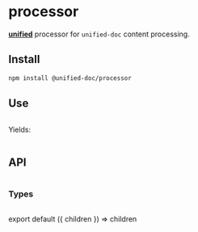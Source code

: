 # processor

[**unified**][unified] processor for `unified-doc` content processing.

## Install

```sh
npm install @unified-doc/processor
```

## Use

```js
```

Yields:

```js
```

## API

```ts
```

### Types

```ts
```

<!-- Definition -->
[unified]: https://unifiedjs.com/

<!-- Unfortunate hack to make importing gatsby in mdx work... -->
export default ({ children }) => children

